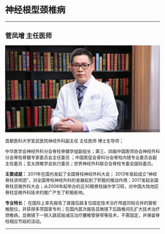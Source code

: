# 神经根型颈椎病

---

## 菅凤增 主任医师

![1679212413289](image/c03_074/1679212413289.png)

首都医科大学宣武医院神经外科副主任 主任医师 博士生导师；

中华医学会神经外科分会脊柱脊髓学组副组长；第三、四届中国医师协会神经外科分会脊柱脊髓专家委员会主任委员 ；中国医促会骨科分会脊柱内镜专业委员会副主任委员；亚太颈椎学会执行委员；世界神经外科联合会脊柱专委会国际委员。


**主要成就：** 2011年在国内发起了全国脊柱神经外科大会； 2013年发起成立“神经脊柱讲师团”，对全国脊柱神经外科的发展起到了积极的推动作用；2017发起全国脊柱显微外科大会；从2006年起举办的近30期脊柱操作学习班，对中国大陆地区脊柱显微外科技术的推广产生了积极影响。


**专业特长：** 在国际上率先报告了直接后路复位固定技术治疗颅底凹陷合并的寰枢椎脱位，并获得多项国家专利；在国内首次报告显微镜下后路椎间孔扩大技术治疗颈椎病，显微镜下一侧入路双层减压治疗腰椎管狭窄等技术，不需固定，并保留脊柱相应节段的活动。

---
